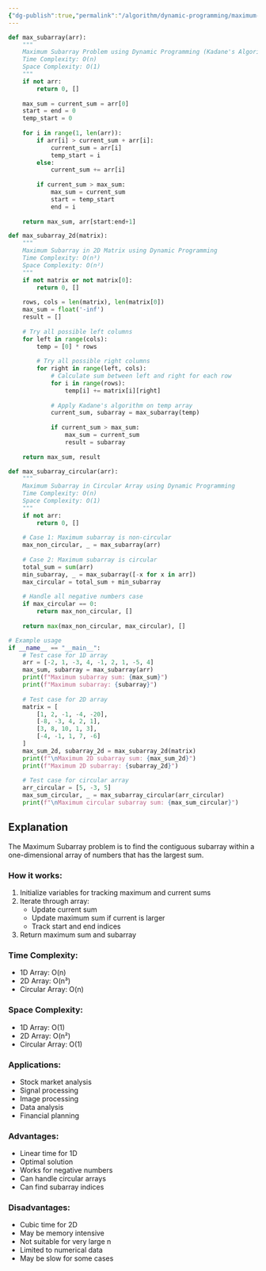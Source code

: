 ```yaml
---
{"dg-publish":true,"permalink":"/algorithm/dynamic-programming/maximum-subarray/"}
---
```



```python
def max_subarray(arr):
    """
    Maximum Subarray Problem using Dynamic Programming (Kadane's Algorithm)
    Time Complexity: O(n)
    Space Complexity: O(1)
    """
    if not arr:
        return 0, []
    
    max_sum = current_sum = arr[0]
    start = end = 0
    temp_start = 0
    
    for i in range(1, len(arr)):
        if arr[i] > current_sum + arr[i]:
            current_sum = arr[i]
            temp_start = i
        else:
            current_sum += arr[i]
        
        if current_sum > max_sum:
            max_sum = current_sum
            start = temp_start
            end = i
    
    return max_sum, arr[start:end+1]

def max_subarray_2d(matrix):
    """
    Maximum Subarray in 2D Matrix using Dynamic Programming
    Time Complexity: O(n³)
    Space Complexity: O(n²)
    """
    if not matrix or not matrix[0]:
        return 0, []
    
    rows, cols = len(matrix), len(matrix[0])
    max_sum = float('-inf')
    result = []
    
    # Try all possible left columns
    for left in range(cols):
        temp = [0] * rows
        
        # Try all possible right columns
        for right in range(left, cols):
            # Calculate sum between left and right for each row
            for i in range(rows):
                temp[i] += matrix[i][right]
            
            # Apply Kadane's algorithm on temp array
            current_sum, subarray = max_subarray(temp)
            
            if current_sum > max_sum:
                max_sum = current_sum
                result = subarray
    
    return max_sum, result

def max_subarray_circular(arr):
    """
    Maximum Subarray in Circular Array using Dynamic Programming
    Time Complexity: O(n)
    Space Complexity: O(1)
    """
    if not arr:
        return 0, []
    
    # Case 1: Maximum subarray is non-circular
    max_non_circular, _ = max_subarray(arr)
    
    # Case 2: Maximum subarray is circular
    total_sum = sum(arr)
    min_subarray, _ = max_subarray([-x for x in arr])
    max_circular = total_sum + min_subarray
    
    # Handle all negative numbers case
    if max_circular == 0:
        return max_non_circular, []
    
    return max(max_non_circular, max_circular), []

# Example usage
if __name__ == "__main__":
    # Test case for 1D array
    arr = [-2, 1, -3, 4, -1, 2, 1, -5, 4]
    max_sum, subarray = max_subarray(arr)
    print(f"Maximum subarray sum: {max_sum}")
    print(f"Maximum subarray: {subarray}")
    
    # Test case for 2D array
    matrix = [
        [1, 2, -1, -4, -20],
        [-8, -3, 4, 2, 1],
        [3, 8, 10, 1, 3],
        [-4, -1, 1, 7, -6]
    ]
    max_sum_2d, subarray_2d = max_subarray_2d(matrix)
    print(f"\nMaximum 2D subarray sum: {max_sum_2d}")
    print(f"Maximum 2D subarray: {subarray_2d}")
    
    # Test case for circular array
    arr_circular = [5, -3, 5]
    max_sum_circular, _ = max_subarray_circular(arr_circular)
    print(f"\nMaximum circular subarray sum: {max_sum_circular}")
```

## Explanation
The Maximum Subarray problem is to find the contiguous subarray within a one-dimensional array of numbers that has the largest sum.

### How it works:
1. Initialize variables for tracking maximum and current sums
2. Iterate through array:
   - Update current sum
   - Update maximum sum if current is larger
   - Track start and end indices
3. Return maximum sum and subarray

### Time Complexity:
- 1D Array: O(n)
- 2D Array: O(n³)
- Circular Array: O(n)

### Space Complexity:
- 1D Array: O(1)
- 2D Array: O(n²)
- Circular Array: O(1)

### Applications:
- Stock market analysis
- Signal processing
- Image processing
- Data analysis
- Financial planning

### Advantages:
- Linear time for 1D
- Optimal solution
- Works for negative numbers
- Can handle circular arrays
- Can find subarray indices

### Disadvantages:
- Cubic time for 2D
- May be memory intensive
- Not suitable for very large n
- Limited to numerical data
- May be slow for some cases 